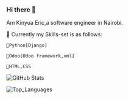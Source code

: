 ### Hi there 👋

<!--
**Kinyuaeric/Kinyuaeric** is a ✨ _special_ ✨ repository because its `README.md` (this file) appears on your GitHub profile.

Here are some ideas to get you started:

- 🔭 I’m currently working on building Odoo modules using Odoo framework
- 🌱 I’m currently learning Android Development.
- 👯 I’m looking to collaborate on ...
- 🤔 I’m looking for help with ...
- 💬 Ask me about ...
- 📫 How to reach me: ...
- 😄 Pronouns: ...
- ⚡ Fun fact: ...
-->

 Am Kinyua Eric,a software engineer in Nairobi.

🔵️ Currently my Skills-set is as follows:

    🔸️Python[Django]
    
    🔸️Odoo[Odoo framework,xml]
    
    🔸️HTML,CSS

 ![GitHub Stats](https://github-readme-stats.vercel.app/api?username=Kinyuaeric&theme=radical)
 
 ![Top_Languages](https://github-readme-stats.vercel.app/api/top-langs/?username=kINYUAERIC&show_icons=true&theme=radical)

